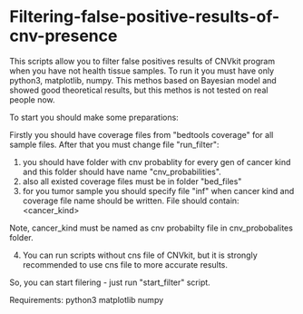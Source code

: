 # Filtering-false-positive-results-of-cnv-presence

This scripts allow you to filter false positives results of CNVkit program when you have not health tissue samples.
To run it you must have only python3, matplotlib, numpy.
This methos based on Bayesian model and showed good theoretical results, but this methos is not tested on real people now.

To start you should make some preparations:

Firstly you should have coverage files from "bedtools coverage" for all sample files.
After that you must change file "run_filter":
1) you should have folder with  cnv probablity for every gen of cancer kind and this folder should have name "cnv_probabilities".
2) also all existed coverage files must be in folder "bed_files"
3) for you tumor sample you should specify file "inf" when cancer kind and coverage file name should be written.
File should contain:
<cancer_kind>
<coverage bed file name>
  
Note, cancer_kind must be named as cnv probabilty file in cnv_probobalites folder.

4) You can run scripts without cns file of CNVkit, but it is strongly recommended to use cns file to more accurate results. 


So, you can start filering - just run "start_filter" script. 




Requirements:
python3
matplotlib
numpy

